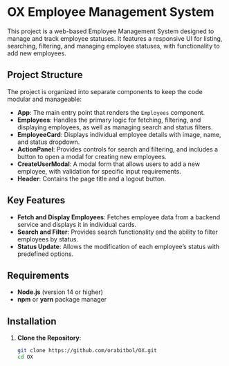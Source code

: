 # OX Employee Management System

This project is a web-based Employee Management System designed to manage and track employee statuses. It features a responsive UI for listing, searching, filtering, and managing employee statuses, with functionality to add new employees.

## Project Structure

The project is organized into separate components to keep the code modular and manageable:

- **App**: The main entry point that renders the `Employees` component.
- **Employees**: Handles the primary logic for fetching, filtering, and displaying employees, as well as managing search and status filters.
- **EmployeeCard**: Displays individual employee details with image, name, and status dropdown.
- **ActionPanel**: Provides controls for search and filtering, and includes a button to open a modal for creating new employees.
- **CreateUserModal**: A modal form that allows users to add a new employee, with validation for specific input requirements.
- **Header**: Contains the page title and a logout button.

## Key Features

- **Fetch and Display Employees**: Fetches employee data from a backend service and displays it in individual cards.
- **Search and Filter**: Provides search functionality and the ability to filter employees by status.
- **Status Update**: Allows the modification of each employee’s status with predefined options.

## Requirements

- **Node.js** (version 14 or higher)
- **npm** or **yarn** package manager

## Installation

1. **Clone the Repository**:

   ```bash
   git clone https://github.com/orabitbol/OX.git
   cd OX
